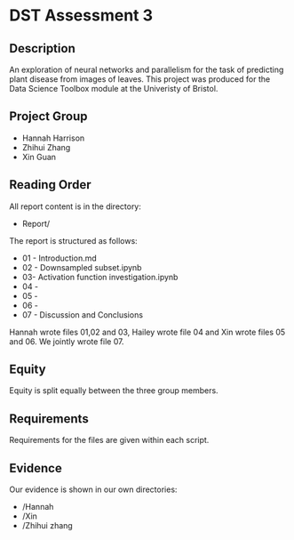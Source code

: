 # DST Assessment 3

## Description

An exploration of neural networks and parallelism for the task of predicting plant disease from images of leaves. This project was produced for the Data Science Toolbox module at the Univeristy of Bristol.

## Project Group

* Hannah Harrison
* Zhihui Zhang
* Xin Guan


## Reading Order

All report content is in the directory:

* Report/

The report is structured as follows:

* 01 - Introduction.md
* 02 - Downsampled subset.ipynb
* 03- Activation function investigation.ipynb
* 04 - 
* 05 - 
* 06 -
* 07 - Discussion and Conclusions

Hannah wrote files 01,02 and 03, Hailey wrote file 04 and Xin wrote files 05 and 06. We jointly wrote file 07.

## Equity 

Equity is split equally between the three group members.

## Requirements

Requirements for the files are given within each script.

## Evidence
Our evidence is shown in our own directories:

* /Hannah
* /Xin
* /Zhihui zhang
